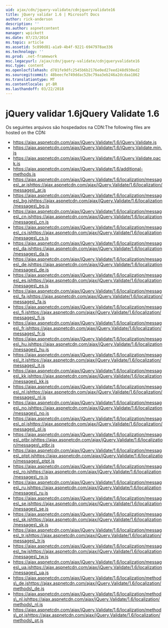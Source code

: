 ```yaml
---
uid: ajax/cdn/jquery-validate/cdnjqueryvalidate16
title: jQuery validar 1.6 | Microsoft Docs
author: rick-anderson
description: ''
ms.author: aspnetcontent
manager: wpickett
ms.date: 07/23/2014
ms.topic: article
ms.assetid: 5c890d81-a1a9-4b4f-9221-6947978ae336
ms.technology: ''
ms.prod: .net-framework
msc.legacyurl: /ajax/cdn/jquery-validate/cdnjqueryvalidate16
msc.type: content
ms.openlocfilehash: d781fe9dfc2545b6b2176e0ed27eed248d930ed2
ms.sourcegitcommit: 48beecfe749ddac52bc79aa3eb246a2dcdaa1862
ms.translationtype: MT
ms.contentlocale: pt-BR
ms.lasthandoff: 03/22/2018
---
```

<a name="jquery-validate-16"></a><span data-ttu-id="b03d5-102">jQuery validar 1.6</span><span class="sxs-lookup"><span data-stu-id="b03d5-102">jQuery Validate 1.6</span></span>
====================
<span data-ttu-id="b03d5-103">Os seguintes arquivos são hospedados na CDN:</span><span class="sxs-lookup"><span data-stu-id="b03d5-103">The following files are hosted on the CDN:</span></span>

- https://ajax.aspnetcdn.com/ajax/jQuery.Validate/1.6/jQuery.Validate.js
- https://ajax.aspnetcdn.com/ajax/jQuery.Validate/1.6/jQuery.Validate.min.js
- https://ajax.aspnetcdn.com/ajax/jQuery.Validate/1.6/jQuery.Validate.pack.js
- https://ajax.aspnetcdn.com/ajax/jQuery.Validate/1.6/additional-methods.js
- <span data-ttu-id="b03d5-104">https://ajax.aspnetcdn.com/ajax/jQuery.Validate/1.6/localization/messages\_ar.js</span><span class="sxs-lookup"><span data-stu-id="b03d5-104">https://ajax.aspnetcdn.com/ajax/jQuery.Validate/1.6/localization/messages\_ar.js</span></span>
- <span data-ttu-id="b03d5-105">https://ajax.aspnetcdn.com/ajax/jQuery.Validate/1.6/localization/messages\_bg.js</span><span class="sxs-lookup"><span data-stu-id="b03d5-105">https://ajax.aspnetcdn.com/ajax/jQuery.Validate/1.6/localization/messages\_bg.js</span></span>
- <span data-ttu-id="b03d5-106">https://ajax.aspnetcdn.com/ajax/jQuery.Validate/1.6/localization/messages\_cn.js</span><span class="sxs-lookup"><span data-stu-id="b03d5-106">https://ajax.aspnetcdn.com/ajax/jQuery.Validate/1.6/localization/messages\_cn.js</span></span>
- <span data-ttu-id="b03d5-107">https://ajax.aspnetcdn.com/ajax/jQuery.Validate/1.6/localization/messages\_cs.js</span><span class="sxs-lookup"><span data-stu-id="b03d5-107">https://ajax.aspnetcdn.com/ajax/jQuery.Validate/1.6/localization/messages\_cs.js</span></span>
- <span data-ttu-id="b03d5-108">https://ajax.aspnetcdn.com/ajax/jQuery.Validate/1.6/localization/messages\_da.js</span><span class="sxs-lookup"><span data-stu-id="b03d5-108">https://ajax.aspnetcdn.com/ajax/jQuery.Validate/1.6/localization/messages\_da.js</span></span>
- <span data-ttu-id="b03d5-109">https://ajax.aspnetcdn.com/ajax/jQuery.Validate/1.6/localization/messages\_de.js</span><span class="sxs-lookup"><span data-stu-id="b03d5-109">https://ajax.aspnetcdn.com/ajax/jQuery.Validate/1.6/localization/messages\_de.js</span></span>
- <span data-ttu-id="b03d5-110">https://ajax.aspnetcdn.com/ajax/jQuery.Validate/1.6/localization/messages\_es.js</span><span class="sxs-lookup"><span data-stu-id="b03d5-110">https://ajax.aspnetcdn.com/ajax/jQuery.Validate/1.6/localization/messages\_es.js</span></span>
- <span data-ttu-id="b03d5-111">https://ajax.aspnetcdn.com/ajax/jQuery.Validate/1.6/localization/messages\_fa.js</span><span class="sxs-lookup"><span data-stu-id="b03d5-111">https://ajax.aspnetcdn.com/ajax/jQuery.Validate/1.6/localization/messages\_fa.js</span></span>
- <span data-ttu-id="b03d5-112">https://ajax.aspnetcdn.com/ajax/jQuery.Validate/1.6/localization/messages\_fi.js</span><span class="sxs-lookup"><span data-stu-id="b03d5-112">https://ajax.aspnetcdn.com/ajax/jQuery.Validate/1.6/localization/messages\_fi.js</span></span>
- <span data-ttu-id="b03d5-113">https://ajax.aspnetcdn.com/ajax/jQuery.Validate/1.6/localization/messages\_fr.js</span><span class="sxs-lookup"><span data-stu-id="b03d5-113">https://ajax.aspnetcdn.com/ajax/jQuery.Validate/1.6/localization/messages\_fr.js</span></span>
- <span data-ttu-id="b03d5-114">https://ajax.aspnetcdn.com/ajax/jQuery.Validate/1.6/localization/messages\_hu.js</span><span class="sxs-lookup"><span data-stu-id="b03d5-114">https://ajax.aspnetcdn.com/ajax/jQuery.Validate/1.6/localization/messages\_hu.js</span></span>
- <span data-ttu-id="b03d5-115">https://ajax.aspnetcdn.com/ajax/jQuery.Validate/1.6/localization/messages\_it.js</span><span class="sxs-lookup"><span data-stu-id="b03d5-115">https://ajax.aspnetcdn.com/ajax/jQuery.Validate/1.6/localization/messages\_it.js</span></span>
- <span data-ttu-id="b03d5-116">https://ajax.aspnetcdn.com/ajax/jQuery.Validate/1.6/localization/messages\_kk.js</span><span class="sxs-lookup"><span data-stu-id="b03d5-116">https://ajax.aspnetcdn.com/ajax/jQuery.Validate/1.6/localization/messages\_kk.js</span></span>
- <span data-ttu-id="b03d5-117">https://ajax.aspnetcdn.com/ajax/jQuery.Validate/1.6/localization/messages\_nl.js</span><span class="sxs-lookup"><span data-stu-id="b03d5-117">https://ajax.aspnetcdn.com/ajax/jQuery.Validate/1.6/localization/messages\_nl.js</span></span>
- <span data-ttu-id="b03d5-118">https://ajax.aspnetcdn.com/ajax/jQuery.Validate/1.6/localization/messages\_no.js</span><span class="sxs-lookup"><span data-stu-id="b03d5-118">https://ajax.aspnetcdn.com/ajax/jQuery.Validate/1.6/localization/messages\_no.js</span></span>
- <span data-ttu-id="b03d5-119">https://ajax.aspnetcdn.com/ajax/jQuery.Validate/1.6/localization/messages\_pl.js</span><span class="sxs-lookup"><span data-stu-id="b03d5-119">https://ajax.aspnetcdn.com/ajax/jQuery.Validate/1.6/localization/messages\_pl.js</span></span>
- <span data-ttu-id="b03d5-120">https://ajax.aspnetcdn.com/ajax/jQuery.Validate/1.6/localization/messages\_ptbr.js</span><span class="sxs-lookup"><span data-stu-id="b03d5-120">https://ajax.aspnetcdn.com/ajax/jQuery.Validate/1.6/localization/messages\_ptbr.js</span></span>
- <span data-ttu-id="b03d5-121">https://ajax.aspnetcdn.com/ajax/jQuery.Validate/1.6/localization/messages\_ptpt.js</span><span class="sxs-lookup"><span data-stu-id="b03d5-121">https://ajax.aspnetcdn.com/ajax/jQuery.Validate/1.6/localization/messages\_ptpt.js</span></span>
- <span data-ttu-id="b03d5-122">https://ajax.aspnetcdn.com/ajax/jQuery.Validate/1.6/localization/messages\_ro.js</span><span class="sxs-lookup"><span data-stu-id="b03d5-122">https://ajax.aspnetcdn.com/ajax/jQuery.Validate/1.6/localization/messages\_ro.js</span></span>
- <span data-ttu-id="b03d5-123">https://ajax.aspnetcdn.com/ajax/jQuery.Validate/1.6/localization/messages\_ru.js</span><span class="sxs-lookup"><span data-stu-id="b03d5-123">https://ajax.aspnetcdn.com/ajax/jQuery.Validate/1.6/localization/messages\_ru.js</span></span>
- <span data-ttu-id="b03d5-124">https://ajax.aspnetcdn.com/ajax/jQuery.Validate/1.6/localization/messages\_se.js</span><span class="sxs-lookup"><span data-stu-id="b03d5-124">https://ajax.aspnetcdn.com/ajax/jQuery.Validate/1.6/localization/messages\_se.js</span></span>
- <span data-ttu-id="b03d5-125">https://ajax.aspnetcdn.com/ajax/jQuery.Validate/1.6/localization/messages\_sk.js</span><span class="sxs-lookup"><span data-stu-id="b03d5-125">https://ajax.aspnetcdn.com/ajax/jQuery.Validate/1.6/localization/messages\_sk.js</span></span>
- <span data-ttu-id="b03d5-126">https://ajax.aspnetcdn.com/ajax/jQuery.Validate/1.6/localization/messages\_tr.js</span><span class="sxs-lookup"><span data-stu-id="b03d5-126">https://ajax.aspnetcdn.com/ajax/jQuery.Validate/1.6/localization/messages\_tr.js</span></span>
- <span data-ttu-id="b03d5-127">https://ajax.aspnetcdn.com/ajax/jQuery.Validate/1.6/localization/messages\_tw.js</span><span class="sxs-lookup"><span data-stu-id="b03d5-127">https://ajax.aspnetcdn.com/ajax/jQuery.Validate/1.6/localization/messages\_tw.js</span></span>
- <span data-ttu-id="b03d5-128">https://ajax.aspnetcdn.com/ajax/jQuery.Validate/1.6/localization/messages\_ua.js</span><span class="sxs-lookup"><span data-stu-id="b03d5-128">https://ajax.aspnetcdn.com/ajax/jQuery.Validate/1.6/localization/messages\_ua.js</span></span>
- <span data-ttu-id="b03d5-129">https://ajax.aspnetcdn.com/ajax/jQuery.Validate/1.6/localization/methods\_de.js</span><span class="sxs-lookup"><span data-stu-id="b03d5-129">https://ajax.aspnetcdn.com/ajax/jQuery.Validate/1.6/localization/methods\_de.js</span></span>
- <span data-ttu-id="b03d5-130">https://ajax.aspnetcdn.com/ajax/jQuery.Validate/1.6/localization/methods\_nl.js</span><span class="sxs-lookup"><span data-stu-id="b03d5-130">https://ajax.aspnetcdn.com/ajax/jQuery.Validate/1.6/localization/methods\_nl.js</span></span>
- <span data-ttu-id="b03d5-131">https://ajax.aspnetcdn.com/ajax/jQuery.Validate/1.6/localization/methods\_pt.js</span><span class="sxs-lookup"><span data-stu-id="b03d5-131">https://ajax.aspnetcdn.com/ajax/jQuery.Validate/1.6/localization/methods\_pt.js</span></span>

